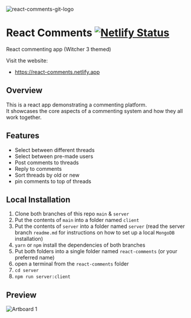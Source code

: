 ![react-comments-git-logo](https://user-images.githubusercontent.com/75787788/121199366-dd3a9c00-c840-11eb-98a9-1b53e03142c4.png)

# React Comments [![Netlify Status](https://api.netlify.com/api/v1/badges/d7f65515-38ea-4a18-98a0-87c217cd14b8/deploy-status)](https://react-comments.netlify.app/)
React commenting app (Witcher 3 themed)

Visit the website:
 - https://react-comments.netlify.app

## Overview

This is a react app demonstrating a commenting platform.</br>
It showcases the core aspects of a commenting system and how they all work together.</br>

## Features
  
 - Select between different threads
 - Select between pre-made users
 - Post comments to threads
 - Reply to comments
 - Sort threads by old or new
 - pin comments to top of threads

## Local Installation

1. Clone both branches of this repo `main` & `server`
2. Put the contents of `main` into a folder named `client`
3. Put the contents of `server` into a folder named `server` (read the server branch `readme.md` for instructions on how to set up a local `MongoDB` installation)
4. `yarn` or `npm` install the dependencies of both branches
5. Put both folders into a single folder named `react-comments` (or your preferred name)
6. open a terminal from the `react-comments` folder
7. `cd server`
8. `npm run server:client`

## Preview
![Artboard 1](https://user-images.githubusercontent.com/75787788/114290072-d9f68000-9a4a-11eb-9d5f-b63d7336a445.png)
